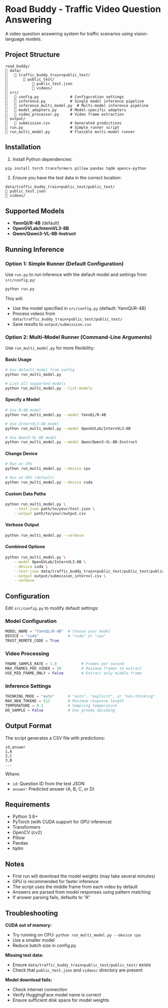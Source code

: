 # Road Buddy - Traffic Video Question Answering

A video question answering system for traffic scenarios using vision-language models.

## Project Structure

```
road_buddy/
   data/
      traffic_buddy_train+public_test/
          public_test/
              public_test.json
              videos/
   src/
      config.py              # Configuration settings
      inference.py           # Single model inference pipeline
      inference_multi_model.py  # Multi-model inference pipeline
      model_adapters.py      # Model-specific adapters
      video_processor.py     # Video frame extraction
   output/
      submission.csv         # Generated predictions
   run.py                     # Simple runner script
   run_multi_model.py         # Flexible multi-model runner
```

## Installation

1. Install Python dependencies:
```bash
pip install torch transformers pillow pandas tqdm opencv-python
```

2. Ensure you have the test data in the correct location:
```
data/traffic_buddy_train+public_test/public_test/
   public_test.json
   videos/
```

## Supported Models

- **YannQi/R-4B** (default)
- **OpenGVLab/InternVL3-8B**
- **Qwen/Qwen3-VL-8B-Instruct**

## Running Inference

### Option 1: Simple Runner (Default Configuration)

Use `run.py` to run inference with the default model and settings from `src/config.py`:

```bash
python run.py
```

This will:
- Use the model specified in `src/config.py` (default: YannQi/R-4B)
- Process videos from `data/traffic_buddy_train+public_test/public_test/`
- Save results to `output/submission.csv`

### Option 2: Multi-Model Runner (Command-Line Arguments)

Use `run_multi_model.py` for more flexibility:

#### Basic Usage
```bash
# Use default model from config
python run_multi_model.py

# List all supported models
python run_multi_model.py --list-models
```

#### Specify a Model
```bash
# Use R-4B model
python run_multi_model.py --model YannQi/R-4B

# Use InternVL3-8B model
python run_multi_model.py --model OpenGVLab/InternVL3-8B

# Use Qwen3-VL-8B model
python run_multi_model.py --model Qwen/Qwen3-VL-8B-Instruct
```

#### Change Device
```bash
# Run on CPU
python run_multi_model.py --device cpu

# Run on GPU (default)
python run_multi_model.py --device cuda
```

#### Custom Data Paths
```bash
python run_multi_model.py \
    --test-json path/to/your/test.json \
    --output path/to/your/output.csv
```

#### Verbose Output
```bash
python run_multi_model.py --verbose
```

#### Combined Options
```bash
python run_multi_model.py \
    --model OpenGVLab/InternVL3-8B \
    --device cuda \
    --test-json data/traffic_buddy_train+public_test/public_test/public_test.json \
    --output output/submission_internvl.csv \
    --verbose
```

## Configuration

Edit `src/config.py` to modify default settings:

### Model Configuration
```python
MODEL_NAME = "YannQi/R-4B"  # Choose your model
DEVICE = "cuda"             # "cuda" or "cpu"
TRUST_REMOTE_CODE = True
```

### Video Processing
```python
FRAME_SAMPLE_RATE = 1.0           # Frames per second
MAX_FRAMES_PER_VIDEO = 20         # Maximum frames to extract
USE_MID_FRAME_ONLY = False        # Extract only middle frame
```

### Inference Settings
```python
THINKING_MODE = "auto"      # "auto", "explicit", or "non-thinking"
MAX_NEW_TOKENS = 512        # Maximum response length
TEMPERATURE = 0.1           # Sampling temperature
DO_SAMPLE = False           # Use greedy decoding
```

## Output Format

The script generates a CSV file with predictions:

```csv
id,answer
1,A
2,C
3,B
...
```

Where:
- `id`: Question ID from the test JSON
- `answer`: Predicted answer (A, B, C, or D)

## Requirements

- Python 3.8+
- PyTorch (with CUDA support for GPU inference)
- Transformers
- OpenCV (cv2)
- Pillow
- Pandas
- tqdm

## Notes

- First run will download the model weights (may take several minutes)
- GPU is recommended for faster inference
- The script uses the middle frame from each video by default
- Answers are parsed from model responses using pattern matching
- If answer parsing fails, defaults to "A"

## Troubleshooting

**CUDA out of memory:**
- Try running on CPU: `python run_multi_model.py --device cpu`
- Use a smaller model
- Reduce batch size in config.py

**Missing test data:**
- Ensure `data/traffic_buddy_train+public_test/public_test/` exists
- Check that `public_test.json` and `videos/` directory are present

**Model download fails:**
- Check internet connection
- Verify HuggingFace model name is correct
- Ensure sufficient disk space for model weights
